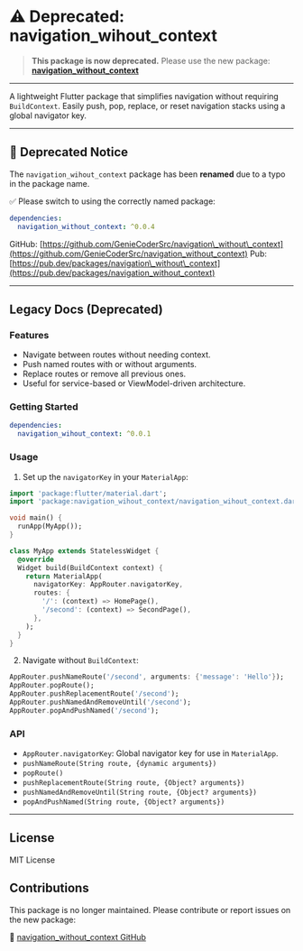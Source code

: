 # ⚠️ Deprecated: navigation\_wihout\_context

> **This package is now deprecated.**
> Please use the new package: [**navigation\_without\_context**](https://pub.dev/packages/navigation_without_context)

---

A lightweight Flutter package that simplifies navigation without requiring `BuildContext`. Easily push, pop, replace, or reset navigation stacks using a global navigator key.

---

## 🚨 Deprecated Notice

The `navigation_wihout_context` package has been **renamed** due to a typo in the package name.

✅ Please switch to using the correctly named package:

```yaml
dependencies:
  navigation_without_context: ^0.0.4
```

GitHub: [https://github.com/GenieCoderSrc/navigation\_without\_context](https://github.com/GenieCoderSrc/navigation_without_context)
Pub: [https://pub.dev/packages/navigation\_without\_context](https://pub.dev/packages/navigation_without_context)

---

## Legacy Docs (Deprecated)

### Features

* Navigate between routes without needing context.
* Push named routes with or without arguments.
* Replace routes or remove all previous ones.
* Useful for service-based or ViewModel-driven architecture.

### Getting Started

```yaml
dependencies:
  navigation_wihout_context: ^0.0.1
```

### Usage

1. Set up the `navigatorKey` in your `MaterialApp`:

```dart
import 'package:flutter/material.dart';
import 'package:navigation_wihout_context/navigation_wihout_context.dart';

void main() {
  runApp(MyApp());
}

class MyApp extends StatelessWidget {
  @override
  Widget build(BuildContext context) {
    return MaterialApp(
      navigatorKey: AppRouter.navigatorKey,
      routes: {
        '/': (context) => HomePage(),
        '/second': (context) => SecondPage(),
      },
    );
  }
}
```

2. Navigate without `BuildContext`:

```dart
AppRouter.pushNameRoute('/second', arguments: {'message': 'Hello'});
AppRouter.popRoute();
AppRouter.pushReplacementRoute('/second');
AppRouter.pushNamedAndRemoveUntil('/second');
AppRouter.popAndPushNamed('/second');
```

### API

* `AppRouter.navigatorKey`: Global navigator key for use in `MaterialApp`.
* `pushNameRoute(String route, {dynamic arguments})`
* `popRoute()`
* `pushReplacementRoute(String route, {Object? arguments})`
* `pushNamedAndRemoveUntil(String route, {Object? arguments})`
* `popAndPushNamed(String route, {Object? arguments})`

---

## License

MIT License

## Contributions

This package is no longer maintained.
Please contribute or report issues on the new package:

🔗 [navigation\_without\_context GitHub](https://github.com/GenieCoderSrc/navigation_without_context)
